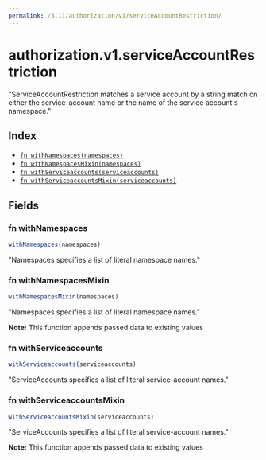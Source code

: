 ```yaml
---
permalink: /3.11/authorization/v1/serviceAccountRestriction/
---
```


# authorization.v1.serviceAccountRestriction

"ServiceAccountRestriction matches a service account by a string match on either the service-account name or the name of the service account's namespace."

## Index

* [`fn withNamespaces(namespaces)`](#fn-withnamespaces)
* [`fn withNamespacesMixin(namespaces)`](#fn-withnamespacesmixin)
* [`fn withServiceaccounts(serviceaccounts)`](#fn-withserviceaccounts)
* [`fn withServiceaccountsMixin(serviceaccounts)`](#fn-withserviceaccountsmixin)

## Fields

### fn withNamespaces

```ts
withNamespaces(namespaces)
```

"Namespaces specifies a list of literal namespace names."

### fn withNamespacesMixin

```ts
withNamespacesMixin(namespaces)
```

"Namespaces specifies a list of literal namespace names."

**Note:** This function appends passed data to existing values

### fn withServiceaccounts

```ts
withServiceaccounts(serviceaccounts)
```

"ServiceAccounts specifies a list of literal service-account names."

### fn withServiceaccountsMixin

```ts
withServiceaccountsMixin(serviceaccounts)
```

"ServiceAccounts specifies a list of literal service-account names."

**Note:** This function appends passed data to existing values